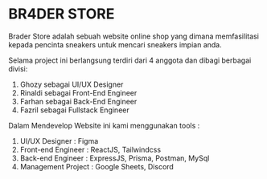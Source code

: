 # BR4DER STORE
 
Brader Store adalah sebuah website online shop yang dimana memfasilitasi kepada pencinta sneakers untuk mencari sneakers impian anda.

Selama project ini berlangsung terdiri dari 4 anggota dan dibagi berbagai divisi:
1. Ghozy sebagai UI/UX Designer
2. Rinaldi sebagai Front-End Engineer
3. Farhan sebagai Back-End Engineer
4. Fazril sebagai Fullstack Engineer

Dalam Mendevelop Website ini kami menggunakan tools :
1. UI/UX Designer : Figma
2. Front-end Engineer : ReactJS, Tailwindcss
3. Back-end Engineer : ExpressJS, Prisma, Postman, MySql
4. Management Project : Google Sheets, Discord
